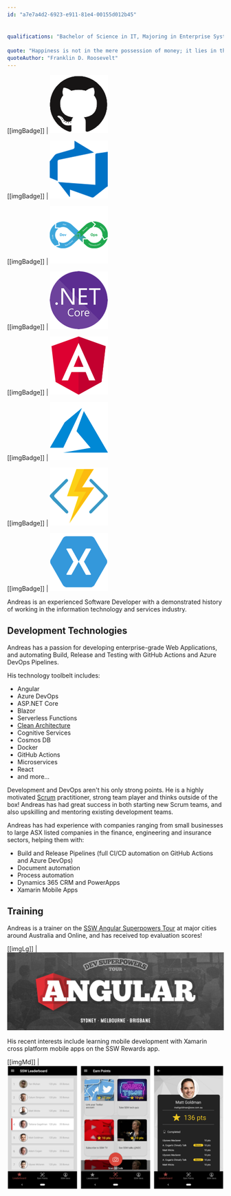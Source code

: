 ```yaml
---
id: "a7e7a4d2-6923-e911-81e4-00155d012b45"


qualifications: "Bachelor of Science in IT, Majoring in Enterprise Systems Development"

quote: "Happiness is not in the mere possession of money; it lies in the joy of achievement, in the thrill of creative effort."
quoteAuthor: "Franklin D. Roosevelt"
---
```


[[imgBadge]]
| ![GitHub.png](../badges/Developer-github.png)

[[imgBadge]]
| ![devops](../badges/Business-microsoft-azure-devops.png)

[[imgBadge]]
| ![devops.png](../badges/Developer-devops.png)

[[imgBadge]]
| ![dotnetcore.png](../badges/Developer-dotnet-core.png)

[[imgBadge]]
| ![angular.png](../badges/Developer-angular.png)

[[imgBadge]]
| ![azure-logo.png](../badges/Business-microsoft-azure.png)

[[imgBadge]]
| ![azure-function-logo.png](../badges/Developer-azure-function.png)

[[imgBadge]]
| ![xamarin](../badges/Developer-xamarin.png)

Andreas is an experienced Software Developer with a demonstrated history of working in the information technology and services industry.

## Development Technologies

Andreas has a passion for developing enterprise-grade Web Applications, and automating Build, Release and Testing with GitHub Actions and Azure DevOps Pipelines.

His technology toolbelt includes:

* Angular
* Azure DevOps
* ASP.NET Core
* Blazor
* Serverless Functions
* [Clean Architecture](https://rules.ssw.com.au/rules-to-better-clean-architecture)
* Cognitive Services
* Cosmos DB
* Docker
* GitHub Actions
* Microservices
* React
* and more...

Development and DevOps aren't his only strong points. He is a highly motivated [Scrum](https://www.ssw.com.au/ssw/Consulting/Scrum.aspx) practitioner, strong team player and thinks outside of the box! Andreas has had great success in both starting new Scrum teams, and also upskilling and mentoring existing development teams.

Andreas has had experience with companies ranging from small businesses to large ASX listed companies in the finance, engineering and insurance sectors, helping them with:

- Build and Release Pipelines (full CI/CD automation on GitHub Actions and Azure DevOps)
- Document automation
- Process automation
- Dynamics 365 CRM and PowerApps
- Xamarin Mobile Apps

## Training

Andreas is a trainer on the [SSW Angular Superpowers Tour](https://www.ssw.com.au/ssw/Events/Training/Angular-Superpowers-Tour.aspx) at major cities around Australia and Online, and has received top evaluation scores!

[[imgLg]]
| ![SSW Angular Superpowers Tour](./Images/Angular-Superpowers-Tour.jpg)


His recent interests include learning mobile development with Xamarin cross platform mobile apps on the SSW Rewards app. 

[[imgMd]]
| ![SSW Rewards](./Images/rewards-promo.png)

